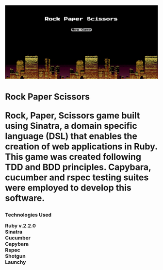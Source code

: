 ![alt tag](https://github.com/Pau1fitz/rock_paper_scissors/blob/master/rps.png)


<h1>Rock Paper Scissors
<p>Rock, Paper, Scissors game built using Sinatra, a domain specific language (DSL) that 
enables the creation of web applications in Ruby. This game was created following 
TDD and BDD principles. Capybara, cucumber and rspec testing suites were employed to develop 
this software. 

<h3>Technologies Used
<p>Ruby v.2.2.0<br>
Sinatra<br>
Cucumber<br>
Capybara<br>
Rspec<br>
Shotgun<br>
Launchy<br>
